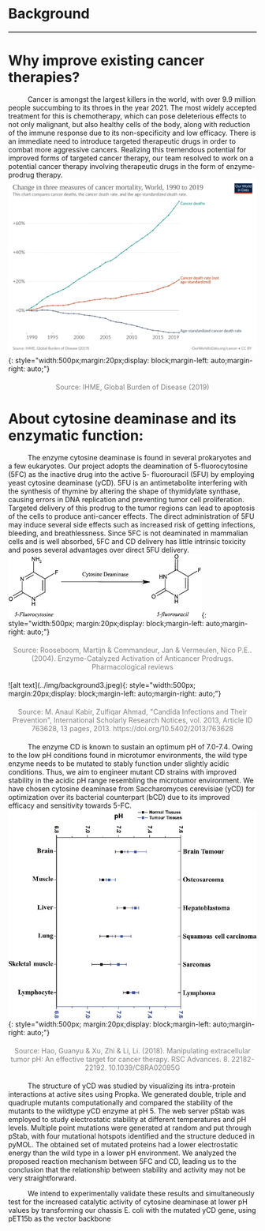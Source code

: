 # Background

<hr style="height:3px;border:none;color:#808080;background-color:#808080;" />

# **Why improve existing cancer therapies?**
&nbsp;&nbsp;&nbsp;&nbsp;&nbsp;&nbsp;&nbsp;&nbsp;&nbsp;&nbsp;Cancer is amongst the largest killers in the world, with over 9.9 million people succumbing to its throes in the year 2021. The most widely accepted treatment for this is chemotherapy, which can pose deleterious effects to not only malignant, but also healthy cells of the body, along with reduction of the immune response due to its non-specificity and low efficacy. There is an immediate need to introduce targeted therapeutic drugs in order to combat more aggressive cancers. Realizing this tremendous potential for improved forms of targeted cancer therapy, our team resolved to work on a potential cancer therapy involving therapeutic drugs in the form of enzyme-prodrug therapy.
![alt text](../img/background1.svg){: style="width:500px;margin:20px;display: block;margin-left: auto;margin-right: auto;"}
<div style="color:gray;text-align: center;margin: 20px 0 20px 0;">Source: IHME, Global Burden of Disease (2019)</div>

# **About cytosine deaminase and its enzymatic function:**
&nbsp;&nbsp;&nbsp;&nbsp;&nbsp;&nbsp;&nbsp;&nbsp;&nbsp;&nbsp;The enzyme cytosine deaminase is found in several prokaryotes and a few eukaryotes. Our project adopts the deamination of 5-fluorocytosine (5FC) as the inactive drug into the active 5- fluorouracil (5FU) by employing yeast cytosine deaminase (yCD). 5FU is an antimetabolite interfering with the synthesis of thymine by altering the shape of thymidylate synthase, causing errors in DNA replication and preventing tumor cell proliferation. Targeted delivery of this prodrug to the tumor regions can lead to apoptosis of the cells to produce anti-cancer effects. The direct administration of 5FU may induce several side effects such as increased risk of getting infections, bleeding, and breathlessness. Since 5FC is not deaminated in mammalian cells and is well absorbed, 5FC and CD delivery has little intrinsic toxicity and poses several advantages over direct 5FU delivery. 
![alt text](../img/background2.png){: style="width:500px; margin:20px;display: block;margin-left: auto;margin-right: auto;"}
<div style="color:gray;text-align: center;margin: 20px 0 20px 0;">Source: Rooseboom, Martijn & Commandeur, Jan & Vermeulen, Nico P.E.. (2004). Enzyme-Catalyzed Activation of Anticancer Prodrugs. Pharmacological reviews</div>
![alt text](../img/background3.jpeg){: style="width:500px; margin:20px;display: block;margin-left: auto;margin-right: auto;"}
<div style="color:gray;text-align: center;margin: 20px 0 20px 0;">Source: M. Anaul Kabir, Zulfiqar Ahmad, "Candida Infections and Their Prevention", International Scholarly Research Notices, vol. 2013, Article ID 763628, 13 pages, 2013. https://doi.org/10.5402/2013/763628</div>

&nbsp;&nbsp;&nbsp;&nbsp;&nbsp;&nbsp;&nbsp;&nbsp;&nbsp;&nbsp;The enzyme CD is known to sustain an optimum pH of 7.0-7.4. Owing to the low pH conditions found in microtumor environments, the wild type enzyme needs to be mutated to stably function under slightly acidic conditions. Thus, we aim to engineer mutant CD strains with improved stability in the acidic pH range resembling the microtumor environment. We have chosen cytosine deaminase from Saccharomyces cerevisiae (yCD) for optimization over its bacterial counterpart (bCD) due to its improved efficacy and sensitivity towards 5-FC.
![alt text](../img/background4.png){: style="width:500px; margin:20px;display: block;margin-left: auto;margin-right: auto;"}
<div style="color:gray;text-align: center;margin: 20px 0 20px 0;">Source: Hao, Guanyu & Xu, Zhi & Li, Li. (2018). Manipulating extracellular tumor pH: An effective target for cancer therapy. RSC Advances. 8. 22182-22192. 10.1039/C8RA02095G</div>

&nbsp;&nbsp;&nbsp;&nbsp;&nbsp;&nbsp;&nbsp;&nbsp;&nbsp;&nbsp;The structure of yCD was studied by visualizing its intra-protein interactions at active sites using Propka. We generated double, triple and quadruple mutants computationally and compared the stability of the mutants to the wildtype yCD enzyme at pH 5. The web server pStab was employed to study electrostatic stability at different temperatures and pH levels. Multiple point mutations were generated at random and put through pStab, with four mutational hotspots identified and the structure deduced in pyMOL. The obtained set of mutated proteins had a lower electrostatic energy than the wild type in a lower pH environment. We analyzed the proposed reaction mechanism between 5FC and CD, leading us to the conclusion that the relationship between stability and activity may not be very straightforward.

&nbsp;&nbsp;&nbsp;&nbsp;&nbsp;&nbsp;&nbsp;&nbsp;&nbsp;&nbsp;We intend to experimentally validate these results and simultaneously test for the increased catalytic activity of cytosine deaminase at lower pH values by transforming our chassis E. coli with the mutated yCD gene, using pET15b as the vector backbone
